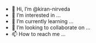- 👋 Hi, I’m @kiran-nirveda
- 👀 I’m interested in ...
- 🌱 I’m currently learning ...
- 💞️ I’m looking to collaborate on ...
- 📫 How to reach me ...

<!---
kiran-nirveda/kiran-nirveda is a ✨ special ✨ repository because its `README.md` (this file) appears on your GitHub profile.
You can click the Preview link to take a look at your changes.
--->
